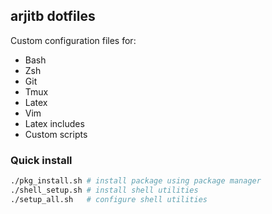 ## arjitb dotfiles

Custom configuration files for:
* Bash
* Zsh
* Git
* Tmux
* Latex
* Vim
* Latex includes
* Custom scripts

### Quick install

```sh
./pkg_install.sh # install package using package manager
./shell_setup.sh # install shell utilities
./setup_all.sh   # configure shell utilities
```

